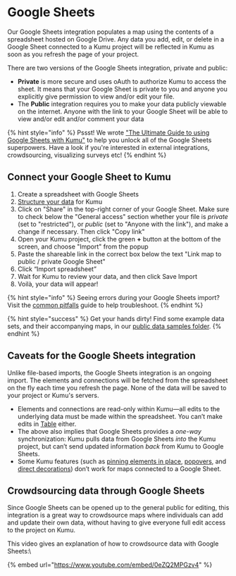 # Google Sheets

Our Google Sheets integration populates a map using the contents of a spreadsheet hosted on Google Drive. Any data you add, edit, or delete in a Google Sheet connected to a Kumu project will be reflected in Kumu as soon as you refresh the page of your project.&#x20;

There are two versions of the Google Sheets integration, private and public:

* **Private** is more secure and uses oAuth to authorize Kumu to access the sheet. It means that your Google Sheet is private to you and anyone you explicitly give permission to view and/or edit your file.
* The **Public** integration requires you to make your data publicly viewable on the internet. Anyone with the link to your Google Sheet will be able to view and/or edit and/or comment your data

{% hint style="info" %}
Pssst! We wrote ["The Ultimate Guide to using Google Sheets with Kumu"](https://blog.kumu.io/the-ultimate-guide-to-using-google-sheets-with-kumu-d46e96fd47a8) to help you unlock all of the Google Sheets superpowers. Have a look if you're interested in external integrations, crowdsourcing, visualizing surveys etc!&#x20;
{% endhint %}

## Connect your Google Sheet to Kumu

1. Create a spreadsheet with Google Sheets
2. [Structure your data](./#structure-your-data-for-kumu) for Kumu
3. Click on "Share" in the top-right corner of your Google Sheet. Make sure to check below the "General access" section whether your file is _private_ (set to "restricted"), or _public_ (set to "Anyone with the link"), and make a change if necessary. Then click "Copy link"
4. Open your Kumu project, click the green **+** button at the bottom of the screen, and choose "Import" from the popup
5. Paste the shareable link in the correct box below the text "Link map to public / private Google Sheet"
6. Click “Import spreadsheet”&#x20;
7. Wait for Kumu to review your data, and then click Save Import
8. Voilà, your data will appear!

{% hint style="info" %}
Seeing errors during your Google Sheets import? Visit the [common pitfalls](./#common-pitfalls) guide to help troubleshoot.&#x20;
{% endhint %}

{% hint style="success" %}
Get your hands dirty! Find some example data sets, and their accompanying maps, in our [public data samples folder](https://drive.google.com/drive/folders/1\_xoIFJ2snCcxta1Fw8AwrxWCe5YlKXCW?usp=sharing).
{% endhint %}

## Caveats for the Google Sheets integration

Unlike file-based imports, the Google Sheets integration is an ongoing import. The elements and connections will be fetched from the spreadsheet on the fly each time you refresh the page. None of the data will be saved to your project or Kumu's servers.

* Elements and connections are read-only within Kumu—all edits to the underlying data must be made within the spreadsheet. You can’t make edits in [Table](../table.md) either.&#x20;
* The above also implies that Google Sheets provides a _one-way_ synchronization: Kumu pulls data from Google Sheets _into_ the Kumu project, but can’t send updated information _back_ from Kumu to Google Sheets.
* Some Kumu features (such as [pinning elements in place](../../faq/how-do-keep-elements-from-moving.md), [popovers](../popovers.md), and [direct decorations](../direct-decorations.md)) don’t work for maps connected to a Google Sheet.

## Crowdsourcing data through Google Sheets

Since Google Sheets can be opened up to the general public for editing, this integration is a great way to crowdsource maps where individuals can add and update their own data, without having to give everyone full edit access to the project on Kumu.

This video gives an explanation of how to crowdsource data with Google Sheets:\


{% embed url="https://www.youtube.com/embed/0eZQ2MPGzv4" %}
